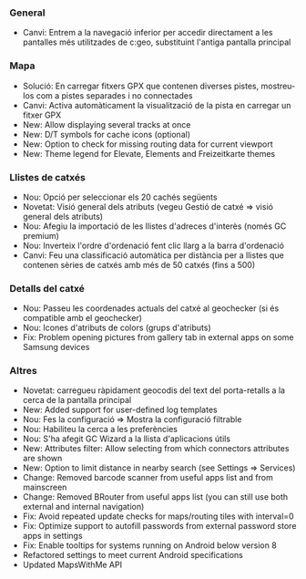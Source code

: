 ### General
- Canvi: Entrem a la navegació inferior per accedir directament a les pantalles més utilitzades de c:geo, substituint l'antiga pantalla principal

### Mapa
- Solució: En carregar fitxers GPX que contenen diverses pistes, mostreu-los com a pistes separades i no connectades
- Canvi: Activa automàticament la visualització de la pista en carregar un fitxer GPX
- New: Allow displaying several tracks at once
- New: D/T symbols for cache icons (optional)
- New: Option to check for missing routing data for current viewport
- New: Theme legend for Elevate, Elements and Freizeitkarte themes

### Llistes de catxés
- Nou: Opció per seleccionar els 20 cachés següents
- Novetat: Visió general dels atributs (vegeu Gestió de catxé => visió general dels atributs)
- Nou: Afegiu la importació de les llistes d'adreces d'interès (només GC premium)
- Nou: Inverteix l'ordre d'ordenació fent clic llarg a la barra d'ordenació
- Canvi: Feu una classificació automàtica per distància per a llistes que contenen sèries de catxés amb més de 50 catxés (fins a 500)

### Detalls del catxé
- Nou: Passeu les coordenades actuals del catxé al geochecker (si és compatible amb el geochecker)
- Nou: Icones d'atributs de colors (grups d'atributs)
- Fix: Problem opening pictures from gallery tab in external apps on some Samsung devices

### Altres
- Novetat: carregueu ràpidament geocodis del text del porta-retalls a la cerca de la pantalla principal
- New: Added support for user-defined log templates
- Nou: Fes la configuració => Mostra la configuració filtrable
- Nou: Habiliteu la cerca a les preferències
- Nou: S'ha afegit GC Wizard a la llista d'aplicacions útils
- New: Attributes filter: Allow selecting from which connectors attributes are shown
- New: Option to limit distance in nearby search (see Settings => Services)
- Change: Removed barcode scanner from useful apps list and from mainscreen
- Change: Removed BRouter from useful apps list (you can still use both external and internal navigation)
- Fix: Avoid repeated update checks for maps/routing tiles with interval=0
- Fix: Optimize support to autofill passwords from external password store apps in settings
- Fix: Enable tooltips for systems running on Android below version 8
- Refactored settings to meet current Android specifications
- Updated MapsWithMe API
